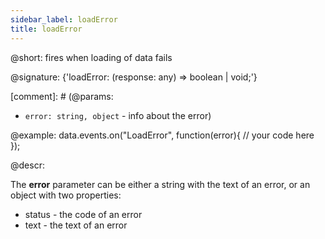 ```yaml
---
sidebar_label: loadError
title: loadError
---          
```


@short: fires when loading of data fails

@signature: {'loadError: (response: any) => boolean | void;'}
	
[comment]: # (@params:
- `error: string, object` - info about the error)

@example:
data.events.on("LoadError", function(error){
	// your code here
});

@descr:

The **error** parameter can be either a string with the text of an error, or an object with two properties:

- status - the code of an error
- text - the text of an error
